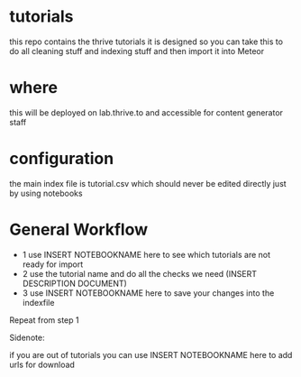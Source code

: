 # tutorials
this repo contains the thrive tutorials
it is designed so you can take this to do all cleaning stuff and indexing stuff
and then import it into Meteor

# where
this will be deployed on lab.thrive.to and accessible for content generator staff

# configuration
the main index file is tutorial.csv
which should never be edited directly just by using notebooks

# General Workflow
  * 1 use INSERT NOTEBOOKNAME here to see which tutorials are not ready for import
  * 2 use the tutorial name and do all the checks we need (INSERT DESCRIPTION DOCUMENT)
  * 3 use INSERT NOTEBOOKNAME here to save your changes into the indexfile

Repeat from step 1

Sidenote:

if you are out of tutorials you can use INSERT NOTEBOOKNAME here to add urls for download  
